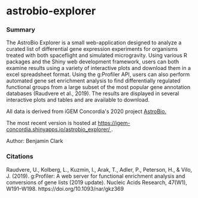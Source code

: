 # astrobio-explorer

<h3>Summary</h3>

<p>The AstroBio Explorer is a small web-application designed to analyze a curated list of differential gene expression experiments for organisms treated with both spaceflight and simulated microgravity. Using various R packages and the Shiny web development framework, users can both examine results using a variety of interactive plots and download them in a excel spreadsheet format. Using the g:Profiler API, users can also perform automated gene set enrichment analysis to find differentially regulated functional groups from a large subset of the most popular gene annotation databases (Raudvere et al., 2019). The results are displayed in several interactive plots and tables and are available to download.</p>

<p>All data is derived from iGEM Concordia's 2020 project <a href="https://2020.igem.org/Team:Concordia-Montreal">AstroBio.</a></p> 

<p>The most recent version is hosted at <a href="https://igem-concordia.shinyapps.io/astrobio_explorer/"> https://igem-concordia.shinyapps.io/astrobio_explorer/ </a>.</p>

<p>Author: Benjamin Clark
<h3> Citations </h3>
<p>Raudvere, U., Kolberg, L., Kuzmin, I., Arak, T., Adler, P., Peterson, H., & Vilo, J. (2019). g:Profiler: A web server for functional enrichment analysis and conversions of gene lists (2019 update). Nucleic Acids Research, 47(W1), W191–W198. https://doi.org/10.1093/nar/gkz369<p>

